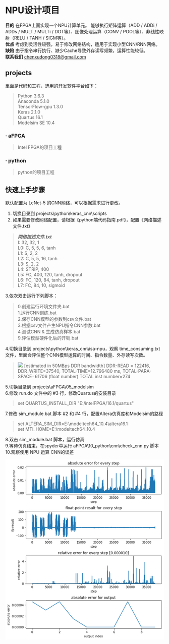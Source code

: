 # NPU设计项目
**目的** 在FPGA上面实现一个NPU计算单元。
能够执行矩阵运算（ADD / ADDi / ADDs / MULT / MULTi / DOT等）、图像处理运算（CONV / POOL等）、非线性映射（RELU / TANH / SIGM等）。  
**优点** 考虑到灵活性较强，易于修改网络结构，适用于实现小型CNN/RNN网络。  
**缺陷** 由于指令串行执行、缺少Cache导致外存读写频繁，运算性能较低。  
**联系我们** chenxudong0318@gmail.com

## projects
里面是代码和工程，选用的开发软件平台如下：
> Python 3.6.3  
> Anaconda 5.1.0  
> TensorFlow-gpu 1.3.0  
> Keras 2.1.0  
> Quartus 16.1  
> Modelsim SE 10.4

### · aFPGA
> Intel FPGA的项目工程

### · python
> python的项目工程


## 快速上手步骤
默认配置为 LeNet-5 的CNN网络，可以根据需求进行更改。  
1. 切换目录到 projects\python\keras_cnn\scripts   
2. 如果需要修改网络配置，请根据《python端代码指南.pdf》，配置《网络描述文件.txt》
> ***网络描述文件.txt***  
> I: 32, 32, 1  
> L0: C, 5, 5, 6, tanh  
> L1: S, 2, 2  
> L2: C, 5, 5, 16, tanh  
> L3: S, 2, 2  
> L4: STRIP, 400  
> L5: FC, 400, 120, tanh, dropout  
> L6: FC, 120, 84, tanh, dropout  
> L7: FC, 84, 10, sigmoid  
  
3.依次双击运行下列脚本：
> 0.创建运行环境文件夹.bat  
> 1.运行CNN训练.bat  
> 2.保存CNN模型的参数到csv文件.bat  
> 3.根据csv文件产生NPU指令CNN参数.bat  
> 4.测试CNN & 生成仿真样本.bat  
> 9.评估模型硬件化后的开销.bat

4.切换目录到 projects\python\keras_cnn\isa-npu，观察 time\_consuming.txt 文件，里面会评估整个CNN模型运算的时间、指令数量、外存读写次数。
> <img src="http://chart.googleapis.com/chart?cht=tx&chl= T_{NPU} \approx \frac{ sum\( N_{write },\ N_{read} \) }{Mem\ Bandwidth}" style="border:none;">  
> [estimated in 50MBps DDR bandwidth]  
> DDR-READ = 122416, DDR_WRITE=37540,   
> TOTAL-TIME=12.796480 ms,   
> TOTAL-PARA-SPACE=61706 (float number)  
> TOTAL inst number=274  

5.切换目录到 projects\aFPGA\05_modelsim  
6.修改 run.do 文件中的 #3 行，修改Quartus的安装目录
> set QUARTUS\_INSTALL\_DIR "E:/intelFPGA/16.1/quartus"  

7.修改 sim_module.bat 脚本 #2 和 #4 行，配置Altera仿真库和Modelsim的路径
> set ALTERA\_SIM\_DIR=E:\modeltech64\_10.4\altera16.1  
> set MTI\_HOME=E:\modeltech64\_10.4  

8.双击 sim_module.bat 脚本，运行仿真  
9.等待仿真结束，在spyder中运行 aFPGA\10\_python\cnn\check\_cnn.py 脚本  
10.观察使用 NPU 运算 CNN的误差
    
![avatar](./projects/aFPGA/10_python/cnn/npu_vs_python.png)

